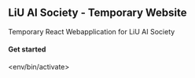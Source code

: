 ## LiU AI Society - Temporary Website

Temporary React Webapplication for LiU AI Society


#### Get started

<pip install nodeenv>

<virtualenv env>

<env/bin/activate>

<npm install>

<npm start>


